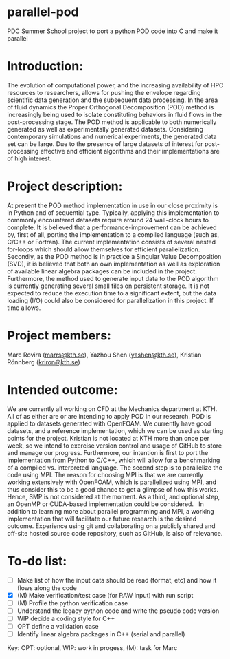 # parallel-pod
PDC Summer School project to port a python POD code into C and make it parallel

# Introduction:
The evolution of computational power, and the increasing availability of HPC resources to researchers, allows for pushing the envelope regarding scientific data generation and the subsequent data processing. In the area of fluid dynamics the Proper Orthogonal Decomposition (POD) method is increasingly being used to isolate constituting behaviors in fluid flows in the post-processing stage. The POD method is applicable to both numerically generated as well as experimentally generated datasets. Considering contemporary simulations and numerical experiments, the generated data set can be large. Due to the presence of large datasets of interest for post-processing effective and efficient algorithms and their implementations are of high interest.
 
# Project description:
At present the POD method implementation in use in our close proximity is in Python and of sequential type. Typically, applying this implementation to commonly encountered datasets require around 24 wall-clock hours to complete. It is believed that a performance-improvement can be achieved by, first of all, porting the implementation to a compiled language (such as, C/C++ or Fortran). The current implementation consists of several nested for-loops which should allow themselves for efficient parallelization. Secondly, as the POD method is in practice a Singular Value Decomposition (SVD), it is believed that both an own implementation as well as exploration of available linear algebra packages can be included in the project.
 
Furthermore, the method used to generate input data to the POD algorithm is currently generating several small files on persistent storage. It is not expected to reduce the execution time to a significant extent, but the data loading (I/O) could also be considered for parallelization in this project. If time allows.
 
# Project members:
Marc Rovira (marrs@kth.se), Yazhou Shen (yashen@kth.se), Kristian Rönnberg (kriron@kth.se)
 
# Intended outcome:
We are currently all working on CFD at the Mechanics department at KTH. All of as either are or are intending to apply POD in our research. POD is applied to datasets generated with OpenFOAM. We currently have good datasets, and a reference implementation, which we can be used as starting points for the project. Kristian is not located at KTH more than once per week, so we intend to exercise version control and usage of GitHub to store and manage our progress. Furthermore, our intention is first to port the implementation from Python to C/C++, which will allow for a benchmarking of a compiled vs. interpreted language. The second step is to parallelize the code using MPI. The reason for choosing MPI is that we are currently working extensively with OpenFOAM, which is parallelized using MPI, and thus consider this to be a good chance to get a glimpse of how this works. Hence, SMP is not considered at the moment. As a third, and optional step, an OpenMP or CUDA-based implementation could be considered.
 
In addition to learning more about parallel programming and MPI, a working implementation that will facilitate our future research is the desired outcome. Experience using git and collaborating on a publicly shared and off-site hosted source code repository, such as GitHub, is also of relevance.

# To-do list:
- [ ] Make list of how the input data should be read (format, etc) and how it flows along the code
- [X] (M) Make verification/test case (for RAW input) with run script
- [ ] (M) Profile the python verification case 
- [ ] Understand the legacy python code and write the pseudo code version
- [ ] WIP decide a coding style for C++
- [ ] OPT define a validation case
- [ ] Identify linear algebra packages in C++ (serial and parallel)

Key: OPT: optional, WIP: work in progess, (M): task for Marc